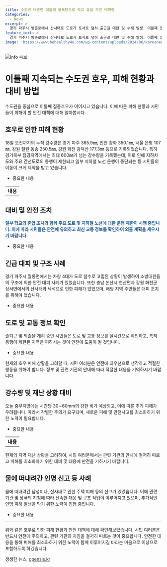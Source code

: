 ```yaml
---
title: 수도권 대혼란 이틀째 물폭탄으로 학교 휴업 주민 대피령
categories:
  - News
excerpt: >
  경기 파주시 방촌로에서 산사태로 도로가 토사로 덮혀 출근길 대란 및 수해 발생. 이틀째 집중호우로 지역 침수, 주요 간선도로와 지하차도 통제, 전동차 운행 중단. 강수량 기록: 경기 파주 365.9㎜, 인천 강화 350.1㎜. 이틀 동안 파주·연천 등 최대 600㎜ 강수량. 출근길 차 안에서 시민들 2∼3시간 갇혀, 인근 공원 폐쇄. 산사태, 차량 침수 등 피해 속출. 요인피해 및 긴급대피 233명. 충청지역·강원지역에도 피해 발생. (사진=경기도북부소방재난본부 제공)
feature_text: >
  경기 파주시 방촌로에서 산사태로 도로가 토사로 덮혀 출근길 대란 및 수해 발생. 이틀째 집중호우로 지역 침수, 주요 간선도로와 지하차도 통제, 전동차 운행 중단. 강수량 기록: 경기 파주 365.9㎜, 인천 강화 350.1㎜. 이틀 동안 파주·연천 등 최대 600㎜ 강수량. 출근길 차 안에서 시민들 2∼3시간 갇혀, 인근 공원 폐쇄. 산사태, 차량 침수 등 피해 속출. 요인피해 및 긴급대피 233명. 충청지역·강원지역에도 피해 발생. (사진=경기도북부소방재난본부 제공)
image: 'https://www.behealthy4u.com/wp-content/uploads/2024/06/koreanews.jpg'
---
```


<p><img src="https://www.behealthy4u.com/wp-content/uploads/2024/06/koreanews.jpg" alt="info 속보" /></p>

<h1>이틀째 지속되는 수도권 호우, 피해 현황과 대비 방법</h1>

<p data-ke-size="size16">수도권을 중심으로 이틀째 집중호우가 이어지고 있습니다. 이에 따른 피해 현황과 시민들이 취해야 할 안전 대책에 대해 알아봅시다.</p>

<h2>호우로 인한 피해 현황</h2>

<p>18일 오전까지의 누적 강수량은 경기 파주 365.9㎜, 인천 강화 350.1㎜, 서울 은평 107㎜, 강원 철원 동송 250.5㎜, 강원 화천 광덕산 177.3㎜ 등으로 기록되었습니다. 특히 경기북부 접경지역에서는 최대 600㎜가 넘는 강수량을 기록했는데, 이로 인해 지하차도와 주요 간선도로의 통행이 제한되고 일부 지하철 노선 운행이 중단되는 등 시민들의 이동이 크게 제약을 받고 있습니다.</p>

<ul>
  <li>중요한 내용</li>
</ul>

<table>
  <tr>
    <td style="text-align: center; height: 17px;"><b>내용</b></td>
  </tr>
</table>

<h2>대비 및 안전 조치</h2>

<p><b><span style="color: #1a5490;">일부 학교의 휴업 조치와 함께 주요 도로 및 지하철 노선에 대한 운행 제한이 시행 중입니다. 이에 따라 시민들은 안전에 유의하고 최신 교통 정보를 확인하여 외출 계획을 세우시기 바랍니다.</span></b></p>

<ul>
  <li>중요한 내용</li>
</ul>

<h2>긴급 대피 및 구조 사례</h2>

<p>경기 파주시 월롱면에서는 차량 4대가 도로 침수로 고립된 상황이 발생하여 소방대원들의 구조에 의한 안전 대피 사례가 있었습니다. 또한 충남 논산시 연산면과 강원 화천군 상서면에서의 산사태와 낙석으로 인한 피해가 있었으며, 해당 지역 주민들은 대피 조치를 취해야 했습니다.</p>

<ul>
  <li>중요한 내용</li>
</ul>

<h2>도로 및 교통 정보 확인</h2>

<p>출퇴근 및 외출을 계획 중인 시민들은 도로 및 교통 정보를 실시간으로 확인하고, 특히 통행이 제한된 지역은 피하시는 것이 안전에 도움이 될 것입니다.</p>

<ul>
  <li>중요한 내용</li>
</ul>

<p data-ke-size="size16">현재의 호우 피해 상황을 고려할 때, 시민 여러분은 안전에 최우선으로 생각하고 적절한 행동을 취해야 합니다. 정부 및 관련 기관의 안내에 따라 적절한 대응을 기억하시기 바랍니다.</p>

<h2>강수량 및 재난 상황 대비</h2>

<p>오늘 중부지방에는 시간당 30∼60mm의 강한 비가 예상되고, 이에 따른 추가 피해가 우려됩니다. 따라서 각별한 주의가 요구되며, 새로운 피해 및 안전사고를 최소화하기 위한 노력이 필요합니다.</p>

<ul>
  <li>중요한 내용</li>
</ul>

<table>
  <tr>
    <td style="text-align: center; height: 17px;"><b>내용</b></td>
  </tr>
</table>

<p data-ke-size="size16">현재의 지역 재난 상황을 고려하여, 시민 여러분께서는 관련 기관의 안내에 철저히 따르고 피해를 최소화하기 위한 대비 및 대응에 만전을 기하시기 바랍니다.</p>

<h2>물에 떠내려간 인명 신고 등 사례</h2>

<p>물에 떠내려간 남성이나, 산사태로 인한 주택 피해 등의 신고가 있었습니다. 이에 관련 기관 및 당국의 지침에 따라 신속한 대응 및 구조 작업이 이루어지고 있으며, 추가적인 인명 피해 발생을 막기 위한 노력이 진행 중입니다.</p>

<ul>
  <li>중요한 내용</li>
</ul>

<hr>

<p data-ke-size="size16">위와 같은 호우로 인한 피해 현황과 안전 대책에 대해 확인해보았습니다. 시민 여러분은 반드시 안전에 주의하고, 관련 기관의 지침을 철저히 따르는 것이 중요합니다. 안전한 대응을 통해 피해를 최소화하기 위한 노력이 함께 이루어지길 바라는 마음으로 이상으로 포함하도록 하겠습니다.</p>
생생한 뉴스, <a href="https://opensis.kr" rel="dofollow">opensis.kr</a>


